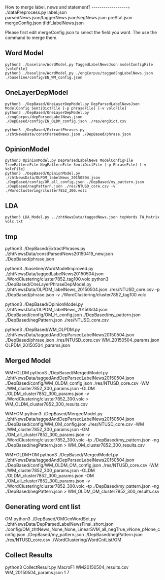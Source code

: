 
How to merge label, news and statement?
------------------=
     ./dataPreprocess.py label.json parsedNews.json/taggerNews.json/segNews.json preStat.json mergeConfig.json tfidf_labelNews.json

Please first edit mergeConfig.json to select the field you want. The use the command to merge them.



Word Model
------------------
    python3 ./baseline/WordModel.py TaggedLabelNewsJson modelConfigFile [volcFile]
    python3 ./baseline/WordModel.py ./engCorpus/taggedEngLabelNews.json ./baseline/config/EN_WM_config.json

OneLayerDepModel
------------------
    python3 ./DepBased/OneLayerDepModel.py DepParsedLabelNewsJson ModelConfig SentiDictFile [-p phraseFile] [-v volcFile]
    python3 ./DepBased/OneLayerDepModel.py ./engCorpus/depParsedLabelNews.json ./DepBased/config/EN_OLDM_config.json ./res/engDict.csv

    python3 ./DepBased/ExtractPhrases.py ./zhtNewsData/constParsedNews.json ./DepBased/phrase.json
    

OpinionModel
------------------
    python3 OpinionModel.py DepParsedLabelNews ModelConfigFile TreePatternFile NegPatternFile SentiDictFile [-p PhraseFile] [-v VolcFile]
    python3 ./DepBased/OpinionModel.py ./zhtNewsData/OLPDM_labelNews_20150504.json ./DepBased/config/OM_all_config.json ./DepBased/my_pattern.json ./DepBased/negPattern.json ./res/NTUSD_core.csv -v ./WordClustering/cluster7852_300.volc


LDA
------------------
    python3 LDA_Model.py ../zhtNewsData/taggedNews.json topWords TW_Matrix volc.txt


tmp
------------------
python3 ./DepBased/ExtractPhrases.py ./zhtNewsData/constParsedNews20150419_new.json ./DepBased/phrase.json

python3 ./baseline/WordModelImproved.py ./zhtNewsData/taggedLabelNews20150504.json ./WordClustering/cluster7852_tag100.volc
 python3 ./DepBased/OneLayerPhraseDepModel.py ./zhtNewsData/OLPDM_labelNews_20150504.json ./res/NTUSD_core.csv -p ./DepBased/phrase.json -v ./WordClustering/cluster7852_tag100.volc

python3 ./DepBased/OpinionModel.py ./zhtNewsData/OLPDM_labelNews_20150504.json ./DepBased/config/OM_H_config.json ./DepBased/my_pattern.json ./DepBased/negPattern.json ./res/NTUSD_core.csv

python3 ./DepBased/WM_OLPDM.py ./zhtNewsData/taggedAndDepParsedLabelNews20150504.json ./DepBased/phrase.json ./res/NTUSD_core.csv WM_20150504_params.json OLPDM_20150504_params.json


Merged Model
------------------
WM+OLDM
python3 ./DepBased/MergedModel.py ./zhtNewsData/taggedAndDepParsedLabelNews20150504.json ./DepBased/config/WM_OLDM_config.json ./res/NTUSD_core.csv -WM ./WM_cluster7852_300_params.json -OLDM ./OLDM_cluster7852_300_params.json -v ./WordClustering/cluster7852_300.volc > WM_OLDM_cluster7852_300_results.csv

WM+OM
python3 ./DepBased/MergedModel.py ./zhtNewsData/taggedAndDepParsedLabelNews20150504.json ./DepBased/config/WM_OM_config.json ./res/NTUSD_core.csv -WM ./WM_cluster7852_300_params.json -OM ./OM_all_cluster7852_300_params.json -v ./WordClustering/cluster7852_300.volc -tp ./DepBased/my_pattern.json -ng ./DepBased/negPattern.json  > WM_OM_cluster7852_300_results.csv

WM+OLDM+OM
python3 ./DepBased/MergedModel.py ./zhtNewsData/taggedAndDepParsedLabelNews20150504.json ./DepBased/config/WM_OLDM_OM_config.json ./res/NTUSD_core.csv -WM ./WM_cluster7852_300_params.json -OLDM ./OLDM_cluster7852_300_params.json -OM ./OM_all_cluster7852_300_params.json -v ./WordClustering/cluster7852_300.volc -tp ./DepBased/my_pattern.json -ng ./DepBased/negPattern.json  > WM_OLDM_OM_cluster7852_300_results.csv


Generating word cnt list
------------------
OM
python3 ./DepBased/OMGenWordSet.py ./zhtNewsData/DepParsedLabelNewsFinal_short.json ./config/OM_zhtNews_None_None_LinearSVM_all_negTrue_vNone_pNone_config.json ./DepBased/my_pattern.json ./DepBased/negPattern.json ./res/NTUSD_core.csv ./WordClustering/WordCntList/OM

Collect Results
------------------
python3 CollectResult.py MacroF1 WM20150504_results.csv WM_20150504_params.json 1 7

